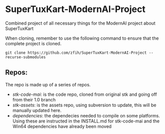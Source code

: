 # SuperTuxKart-ModernAI-Project
Combined project of all necessary things for the ModernAI project about SuperTuxKart

When cloning, remember to use the following command to ensure that the complete
project is cloned.

```git clone https://github.com/zfih/SuperTuxKart-ModernAI-Project --recurse-submodules```

## Repos:
The repo is made up of a series of repos.
- *stk-code-mai*: is the code repo, cloned from original stk and going off from
their 1.0 branch
- *stk-assets*: is the assets repo, using subversion to update, this will be
manually updated here.
- *dependencies*: the dependecies needed to compile on some platforms. Using
these are instructed in the INSTALL.md for stk-code-mai and the Win64
dependencies have already been moved
